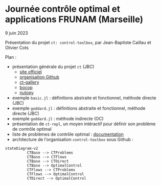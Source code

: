 # Journée contrôle optimal et applications FRUNAM (Marseille)

9 juin 2023

Présentation du projet `ct: control-toolbox`, par Jean-Baptiste Caillau et Olivier Cots

Plan :

- présentation générale du projet `ct` (JBC)
  - [site officiel](https://control-toolbox.org)
  - [organisation Github](https://github.com/control-toolbox)
  - [ct-gallery](https://ct.gitlabpages.inria.fr/gallery/)
  - [bocop](https://github.com/control-toolbox/bocop)
  - [nutopy](https://ct.gitlabpages.inria.fr/nutopy/)
- exemple `basic.jl` : définitions abstraite et fonctionnel, méthode directe (JBC)
- exemple `goddard.jl` : définitions abstraite et fonctionnel, méthode directe (JBC)
- exemple `goddard.jl` : méthode indirecte (OC)
- présentation de `ct-repl`, un moyen intéractif pour définir son problème de contrôle optimal
- liste de problèmes de contrôle optimal : [documentation](https://control-toolbox.org/CTProblems.jl/)
- architecture de l'organisation `control-toolbox` sous Github :

```mermaid
stateDiagram-v2
          CTBase --> CTProblems
          CTBase --> CTFlows
          CTBase --> CTDirect
          CTBase --> OptimalControl
          CTFlows --> CTProblems
          CTFlows --> OptimalControl
          CTDirect --> OptimalControl
```
